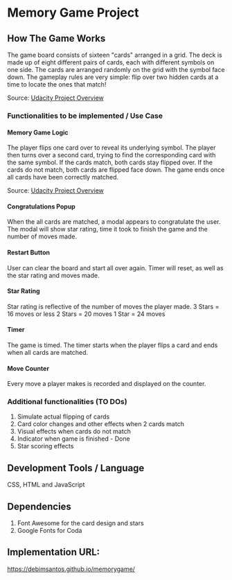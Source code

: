 # Memory Game Project

## How The Game Works
The game board consists of sixteen "cards" arranged in a grid. The deck is made up of eight different pairs of cards, each with different symbols on one side. The cards are arranged randomly on the grid with the symbol face down. The gameplay rules are very simple: flip over two hidden cards at a time to locate the ones that match!

Source: [Udacity Project Overview](https://classroom.udacity.com/nanodegrees/nd001/parts/a76bb181-979a-4b36-b32f-01bced6e363e/modules/677caa06-55d6-444e-a853-08627c5516a7/lessons/4227cbf4-f6ce-4798-a7e5-b1ce3b9e7c33/concepts/0a38769e-8e23-4e3f-9482-d8d1aa80fbb6)

### Functionalities to be implemented / Use Case

#### Memory Game Logic
The player flips one card over to reveal its underlying symbol.
The player then turns over a second card, trying to find the corresponding card with the same symbol.
If the cards match, both cards stay flipped over.
If the cards do not match, both cards are flipped face down.
The game ends once all cards have been correctly matched.

Source: [Udacity Project Overview](https://classroom.udacity.com/nanodegrees/nd001/parts/a76bb181-979a-4b36-b32f-01bced6e363e/modules/677caa06-55d6-444e-a853-08627c5516a7/lessons/4227cbf4-f6ce-4798-a7e5-b1ce3b9e7c33/concepts/0a38769e-8e23-4e3f-9482-d8d1aa80fbb6)

#### Congratulations Popup
When the all cards are matched, a modal appears to congratulate the user. The modal will show star rating, time it took to finish the game and the number of moves made.

#### Restart Button
User can clear the board and start all over again. Timer will reset, as well as the star rating and moves made.

#### Star Rating
Star rating is reflective of the number of moves the player made.
3 Stars = 16 moves or less
2 Stars = 20 moves
1 Star  = 24 moves

#### Timer
The game is timed. The timer starts when the player flips a card and ends when all cards are matched.

#### Move Counter
Every move a player makes is recorded and displayed on the counter.

### Additional functionalities (TO DOs)
1. Simulate actual flipping of cards
2. Card color changes and other effects when 2 cards match
3. Visual effects when cards do not match
4. Indicator when game is finished - Done
5. Star scoring effects

## Development Tools / Language
CSS, HTML and JavaScript

## Dependencies
1. Font Awesome for the card design and stars
2. Google Fonts for Coda

## Implementation URL:
https://debimsantos.github.io/memorygame/
